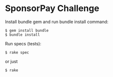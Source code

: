 SponsorPay Challenge
====================


Install bundle gem and run bundle install command:

```
$ gem install bundle
$ bundle install
```

Run specs (tests):

```
$ rake spec
```

or just

```
$ rake
```


